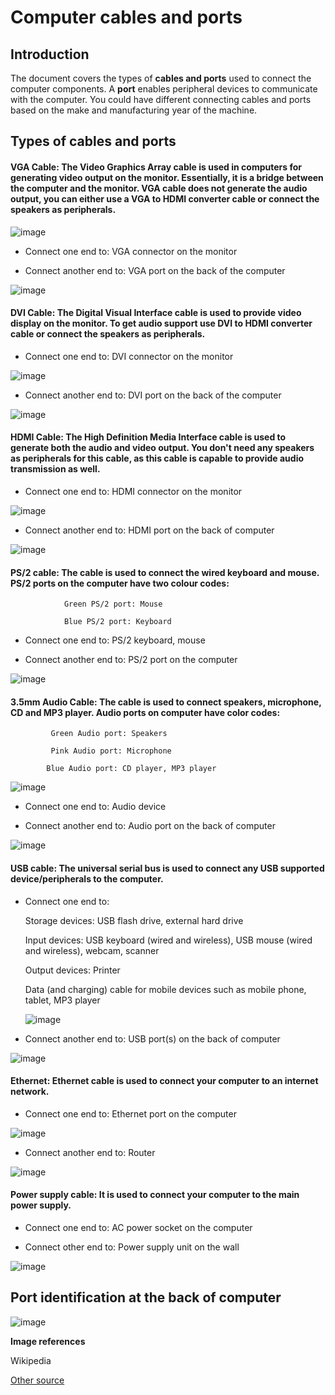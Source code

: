 # Computer cables and ports

## Introduction

The document covers the types of **cables and ports** used to connect the computer components. A **port** enables peripheral devices to communicate with the computer. You could have different connecting cables and ports based on the make and manufacturing year of the machine. 

 

## Types of cables and ports

#### VGA Cable: The Video Graphics Array cable is used in computers for generating video output on the monitor. Essentially, it is a bridge between the computer and the monitor. VGA cable does not generate the audio output, you can either use a VGA to HDMI converter cable or connect the speakers as peripherals. 

  ![image](https://user-images.githubusercontent.com/51504108/213722293-c76c43a6-11c8-4ed1-9a96-49696a287170.png)


 * Connect one end to: VGA connector on the  monitor
 
 * Connect another end to: VGA port on the back of the computer 

 
![image](https://user-images.githubusercontent.com/51504108/213724426-08eda7fa-9eda-404f-bd0e-3e99b8a1b0c4.png)


 
#### DVI Cable: The Digital Visual Interface cable is used to provide video display on the monitor. To get audio support use DVI to HDMI converter cable or connect the speakers as peripherals. 
 
 * Connect one end to: DVI connector on the monitor

![image](https://user-images.githubusercontent.com/51504108/213725526-530d08f0-2e65-4e44-978a-a0bd43a50e90.png)

 
 * Connect another end to: DVI port on the back of the computer
 
 ![image](https://user-images.githubusercontent.com/51504108/213725459-0ebdfa58-89b8-44df-95cc-85c291f07e66.png)

#### HDMI Cable: The High Definition Media Interface cable is used to generate both the audio and video output. You don't need any speakers as peripherals for this cable, as this cable is capable to provide audio transmission as well.
 
* Connect one end to: HDMI connector on the monitor

![image](https://user-images.githubusercontent.com/51504108/213725716-390518bf-4603-44ae-aa41-f187e853a08c.png)

* Connect another end to: HDMI port on the back of computer

![image](https://user-images.githubusercontent.com/51504108/213725774-b3c7a6a8-5665-49ca-8de3-38034885852a.png)

 
 #### PS/2 cable: The cable is used to connect the wired keyboard and mouse. PS/2 ports on the computer have two colour codes:
 
                Green PS/2 port: Mouse
                 
                Blue PS/2 port: Keyboard
 
* Connect one end to: PS/2 keyboard, mouse

* Connect another end to: PS/2 port on the computer

![image](https://user-images.githubusercontent.com/51504108/213725990-b781bd72-3b20-4c2e-b87e-5651210e82c8.png)

 
 #### 3.5mm Audio Cable: The cable is used to connect speakers, microphone, CD and MP3 player. Audio ports on computer have color codes: 
 
             Green Audio port: Speakers
             
             Pink Audio port: Microphone
             
            Blue Audio port: CD player, MP3 player
            
  ![image](https://user-images.githubusercontent.com/51504108/213726493-0b3d13b5-aa89-4514-93b3-1c6e132f814e.png)

 
* Connect one end to: Audio device

* Connect another end to: Audio port on the back of computer 

![image](https://user-images.githubusercontent.com/51504108/213726668-b5d3bbcc-9d86-4b45-a803-a9302af5a256.png)

 
#### USB cable: The universal serial bus is used to connect any USB supported device/peripherals to the computer. 
 
* Connect one end to: 

    Storage devices: USB flash drive, external hard drive

    Input devices: USB keyboard (wired and wireless), USB mouse (wired and wireless), webcam, scanner

    Output devices: Printer

    Data (and charging) cable for mobile devices such as mobile phone, tablet, MP3 player
    
    ![image](https://user-images.githubusercontent.com/51504108/213726774-f6069300-3883-4d55-b02e-c556f0666632.png)


* Connect another end to: USB port(s) on the back of computer

![image](https://user-images.githubusercontent.com/51504108/213726871-d9acfb22-4d8c-42f2-b0b7-d181de16839a.png)

#### Ethernet: Ethernet cable is used to connect your computer to an internet network.

* Connect one end to:  Ethernet port on the computer 

![image](https://user-images.githubusercontent.com/51504108/213727143-c9b5b18f-8fe9-4fd1-85ce-588cd800cd28.png)


* Connect another end to: Router

![image](https://user-images.githubusercontent.com/51504108/213727628-288eb76a-4691-443d-a5b8-6d632e153608.png)

 
 #### Power supply cable: It is used to connect your computer to the main power supply.
 
 * Connect one end to:  AC power socket on the computer

* Connect other end to: Power supply unit on the wall

![image](https://user-images.githubusercontent.com/51504108/213729038-a0673385-7a91-4f5f-b7b6-bc922ca82f67.png)

## Port identification at the back of computer

![image](https://user-images.githubusercontent.com/51504108/213729923-3c1fed4a-a5de-413e-b9ad-96bb90687ddd.png)

**Image references**

Wikipedia

[Other source](https://removeandreplace.com/2013/04/13/computer-ports-learn-the-name-and-location-of-the-connections-on-your-desktop-computer-or-laptop/)
 
 

 
 
 
 
